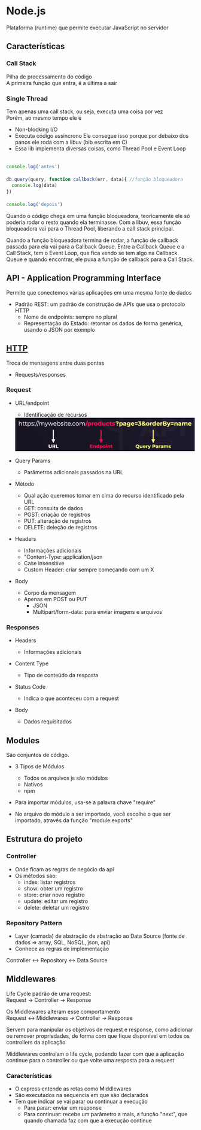 # Node.js
Plataforma (runtime) que permite executar JavaScript no servidor

## Características

### Call Stack
Pilha de processamento do código <br/>
A primeira função que entra, é a última a sair

### Single Thread
Tem apenas uma call stack, ou seja, executa uma coisa por vez<br/>
Porém, ao mesmo tempo ele é
  - Non-blocking I/O
  - Executa código assíncrono
Ele consegue isso porque por debaixo dos panos ele roda com a libuv (bib escrita em C)
  - Essa lib implementa diversas coisas, como Thread Pool e Event Loop

```js

console.log('antes')

db.query(query, function callback(err, data){ //função bloqueadora
  console.log(data)
})

console.log('depois')

```

Quando o código chega em uma função bloqueadora, teoricamente ele só poderia rodar o resto quando ela terminasse. Com a libuv, essa função bloqueadora vai para o Thread Pool, liberando a call stack principal. <br/>

Quando a função bloqueadora termina de rodar, a função de callback passada para ela vai para a Callback Queue. Entre a Callback Queue e a Call Stack, tem o Event Loop, que fica vendo se tem algo na Callback Queue e quando encontrar, ele puxa a função de callback para a Call Stack.


## API - Application Programming Interface
Permite que conectemos várias aplicações em uma mesma fonte de dados

- Padrão REST: um padrão de construção de APIs que usa o protocolo HTTP
  - Nome de endpoints: sempre no plural
  - Representação do Estado: retornar os dados de forma genérica, usando o JSON por exemplo

## [HTTP](../Conceitos/http.md)
Troca de mensagens entre duas pontas
  - Requests/responses

### Request
- URL/endpoint
  - Identificação de recursos

  <img src="./img/http1.png" />

- Query Params
  - Parâmetros adicionais passados na URL

- Método
  - Qual ação queremos tomar em cima do recurso identificado pela URL
  - GET: consulta de dados
  - POST: criação de registros
  - PUT: alteração de registros
  - DELETE: deleção de registros
  
- Headers
  - Informações adicionais
  - "Content-Type: application/json
  - Case insensitive
  - Custom Header: criar sempre começando com um X

- Body
  - Corpo da mensagem
  - Apenas em POST ou PUT
    - JSON
    - Multipart/form-data: para enviar imagens e arquivos

### Responses 
- Headers
  - Informações adicionais

- Content Type
  - Tipo de conteúdo da resposta

- Status Code
  - Indica o que aconteceu com a request

- Body
  - Dados requisitados

## Modules
São conjuntos de código.

- 3 Tipos de Módulos
  - Todos os arquivos js são módulos
  - Nativos
  - npm 

- Para importar módulos, usa-se a palavra chave "require"

- No arquivo do módulo a ser importado, você escolhe o que ser importado, através da função "module.exports"

## Estrutura do projeto

### Controller
- Onde ficam as regras de negócio da api
- Os métodos são:
  - index: listar registros
  - show: obter um registro
  - store: criar novo registro
  - update: editar um registro
  - delete: deletar um registro

### Repository Pattern
- Layer (camada) de abstração de abstração ao Data Source (fonte de dados => array, SQL, NoSQL, json, api)
- Conhece as regras de implementação <br />

Controller <-> Repository <-> Data Source

## Middlewares
Life Cycle padrão de uma request: <br />
Request -> Controller -> Response <br />

Os Middlewares alteram esse comportamento <br />
Request <-> Middlewares -> Controller -> Response <br />

Servem para manipular os objetivos de request e response, como adicionar ou remover propriedades, de forma com que fique disponível em todos os controllers da aplicação <br />

Middlewares controlam o life cycle, podendo fazer com que a aplicação continue para o controller ou que volte uma resposta para a request <br />

### Características
- O express entende as rotas como Middlewares
- São executados na sequencia em que são declarados
- Tem que indicar se vai parar ou continuar a execução
  - Para parar: enviar um response
  - Para continuar: recebe um parâmetro a mais, a função "next", que quando chamada faz com que a execução continue